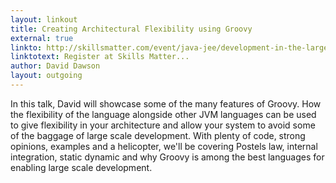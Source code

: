 ```yaml
---
layout: linkout
title: Creating Architectural Flexibility using Groovy
external: true
linkto: http://skillsmatter.com/event/java-jee/development-in-the-large-musings-on-maintaining-a-healthy-codebase-over-the-years
linktotext: Register at Skills Matter...
author: David Dawson
layout: outgoing
---
```

In this talk, David will showcase some of the many features of Groovy. How the flexibility of the language alongside other JVM languages can be used to give flexibility in your architecture and allow your system to avoid some of the baggage of large scale development. 
With plenty of code, strong opinions, examples and a helicopter, we'll be covering Postels law, internal integration, static dynamic and why Groovy is among the best languages for enabling large scale development.
